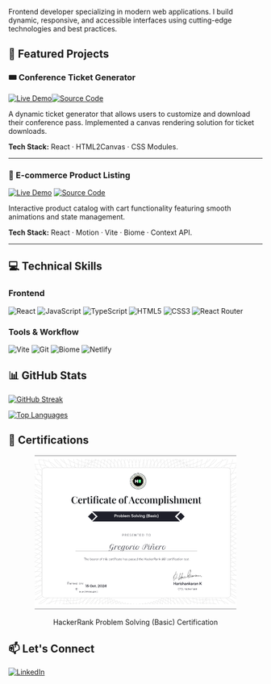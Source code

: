Frontend developer specializing in modern web applications. I build dynamic, responsive, and accessible interfaces using cutting-edge technologies and best practices.

## 🚀 Featured Projects

### 🎟️ Conference Ticket Generator

[![Live Demo](https://img.shields.io/badge/LIVE_DEMO-00C7B7?style=for-the-badge&logo=netlify&logoColor=white)](https://grego-conference-ticket-generator.netlify.app/)[![Source Code](https://img.shields.io/badge/SOURCE_CODE-181717?style=for-the-badge&logo=github&logoColor=white)](https://github.com/Grego14/conference-ticket-generator-main)

A dynamic ticket generator that allows users to customize and download their conference pass. Implemented a canvas rendering solution for ticket downloads.

**Tech Stack:** React · HTML2Canvas · CSS Modules.

---

### 🛒 E-commerce Product Listing
[![Live Demo](https://img.shields.io/badge/LIVE_DEMO-00C7B7?style=for-the-badge&logo=netlify&logoColor=white)](https://product-cart-with-list.netlify.app/)
[![Source Code](https://img.shields.io/badge/SOURCE_CODE-181717?style=for-the-badge&logo=github&logoColor=white)](https://github.com/Grego14/FrontendMentor_Challenges/tree/main/challenges/product-list-with-cart-main)

Interactive product catalog with cart functionality featuring smooth animations and state management.

**Tech Stack:** React · Motion · Vite · Biome · Context API.

---

## 💻 Technical Skills

### Frontend
![React](https://img.shields.io/badge/React-61DAFB?style=for-the-badge&logo=react&logoColor=black)
![JavaScript](https://img.shields.io/badge/JavaScript-F7DF1E?style=for-the-badge&logo=javascript&logoColor=black)
![TypeScript](https://img.shields.io/badge/TypeScript-3178C6?style=for-the-badge&logo=typescript&logoColor=white)
![HTML5](https://img.shields.io/badge/HTML5-E34F26?style=for-the-badge&logo=html5&logoColor=white)
![CSS3](https://img.shields.io/badge/CSS3-1572B6?style=for-the-badge&logo=css3&logoColor=white)
![React Router](https://img.shields.io/badge/React_Router-CA4245?style=for-the-badge&logo=react-router&logoColor=white)

### Tools & Workflow
![Vite](https://img.shields.io/badge/Vite-646CFF?style=for-the-badge&logo=vite&logoColor=white)
![Git](https://img.shields.io/badge/Git-F05032?style=for-the-badge&logo=git&logoColor=white)
![Biome](https://img.shields.io/badge/Biome-60A5FA?style=for-the-badge&logo=biome&logoColor=white)
![Netlify](https://img.shields.io/badge/Netlify-00C7B7?style=for-the-badge&logo=netlify&logoColor=white)

## 📊 GitHub Stats

[![GitHub Streak](https://streak-stats.demolab.com?user=Grego14&theme=tokyonight&hide_border=true&border_radius=15&card_width=510)](https://git.io/streak-stats)

[![Top Languages](https://github-readme-stats.vercel.app/api/top-langs/?username=Grego14&layout=compact&theme=tokyonight&hide_border=true)](https://github.com/anuraghazra/github-readme-stats)

## 📜 Certifications

<div align="center">
    <img src="./problem_solving_basic_certificate.png" width="400" alt="HackerRank Problem Solving Certificate">
    <p>HackerRank Problem Solving (Basic) Certification</p>
</div>

## 📫 Let's Connect

[![LinkedIn](https://img.shields.io/badge/LinkedIn-0A66C2?style=for-the-badge&logo=linkedin&logoColor=white)](https://www.linkedin.com/in/gregorio-pi%C3%B1ero/)
